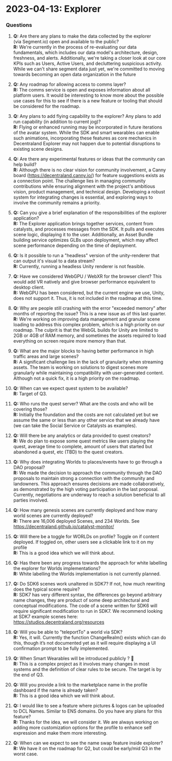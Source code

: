 # 2023-04-13: Explorer

### Questions
1. **Q:** Are there any plans to make the data collected by the explorer (via Segment.io) open and available to the public?<br/>
   **R:** We're currently in the process of re-evaluating our data fundamentals, which includes our data model's architecture, design, freshness, and alerts. Additionally, we're taking a closer look at our core KPIs such as Users, Active Users, and decluttering suspicious activity. While we can't share segment data just yet, we're committed to moving towards becoming an open data organization in the future
   
1. **Q:** Any roadmap for allowing access to comms layer?<br/>
   **R:** The comms service is open and exposes information about all platform users. It would be interesting to know more about the possible use cases for this to see if there is a new feature or tooling that should be considered for the roadmap.  
   
1. **Q:** Any plans to add flying capability to the explorer? Any plans to add run capability (in addition to current jog)?<br/>
   **R:** Flying or enhanced running may be incorporated in future iterations of the avatar system. While the SDK and smart wearables can enable such animations, incorporating these features as core mechanics in Decentraland Explorer may not happen due to potential disruptions to existing scene designs.
   
1. **Q:** Are there any experimental features or ideas that the community can help build?<br/>
   **R:** Although there is no clear vision for community involvement, a Canny board (https://decentraland.canny.io/) for feature suggestions exists as a connection point. The challenge lies in managing community contributions while ensuring alignment with the project's ambitious vision, product management, and technical design. Developing a robust system for integrating changes is essential, and exploring ways to involve the community remains a priority.
   
1. **Q:** Can you give a brief explanation of the responsibilities of the explorer application?<br/>
   **R:** The Explorer application brings together services, content from catalysts, and processes messages from the SDK. It pulls and executes scene logic, displaying it to the user. Additionally, an Asset Bundle building service optimizes GLBs upon deployment, which may affect scene performance depending on the time of deployment.
   
1. **Q:** Is it possible to run a "headless" version of the unity-renderer that can output it's visual to a data stream?<br/>
   **R:** Currently, running a headless Unity renderer is not feasible.
   
1. **Q:** Have we considered WebGPU / WebXR for the browser client? This would add VR natively and give browser performance equivalent to desktop client.<br/>
   **R:** WebGPU has been considered, but the current engine we use, Unity, does not support it. Thus, it is not included in the roadmap at this time.
   
1. **Q:** Why are people still crashing with the error "exceeded memory" after months of reporting the issue? This is a new issue as of this last quarter.<br/>
   **R:** We're working on improving data management and granular scene loading to address this complex problem, which is a high priority on our roadmap. The culprit is that the WebGL builds for Unity are limited to 2GB or 4GB of RAM memory, and sometimes the assets required to load everything on screen require more memory than that. 
   
1. **Q:** What are the major blocks to having better performance in high traffic areas and large scenes?<br/>
   **R:** A significant challenge lies in the lack of granularity when streaming assets. The team is working on solutions to digest scenes more granularly while maintaining compatibility with user-generated content. Although not a quick fix, it is a high priority on the roadmap.
   
1. **Q:** When can we expect quest system to be available?<br/>
   **R:** Target of Q3.
   
1. **Q:** Who runs the quest server? What are the costs and who will be covering those?<br/>
   **R:** Initially the foundation and the costs are not calculated yet but we assume the same or less than any other service that we already have (we can take the Social Service or Catalysts as examples).
   
1. **Q:** Will there be any analytics or data provided to quest creators?<br/>
   **R:** We do plan to expose some quest metrics like users playing the quest, average time to complete, amount of users that started but abandoned a quest, etc (TBD) to the quest creators.
   
1. **Q:** Why does integrating Worlds to places/events have to go through a DAO proposal?<br/>
   **R:** We made the decision to approach the community through the DAO proposals to maintain strong a connection with the community and landowners. This approach ensures decisions are made collaboratively, as demonstrated by the high voting participation in the last proposal. Currently, negotiations are underway to reach a solution beneficial to all parties involved.
   
1. **Q:** How many genesis scenes are currently deployed and how many world scenes are currently deployed?<br/>
   **R:** There are 16,006 deployed Scenes, and 234 Worlds. See  https://decentraland.github.io/catalyst-monitor/
   
1. **Q:** Will there be a toggle for WORLDs on profile? Toggle on if content deployed. If toggled on, other users see a clickable link to it on my profile<br/>
   **R:** This is a good idea which we will think about.
   
1. **Q:** Has there been any progress towards the approach for white labelling the explorer for Worlds implementations?<br/>
   **R:** White labelling the Worlds implementation is not currently planned.
   
1. **Q:** Do SDK6 scenes work unaltered in SDK7? If not, how much rewriting does the typical scene require?<br/>
   **R:** SDK7 has very different syntax, the differences go beyond arbitrary name changes, they are product of some deep architectural and conceptual modifications. The code of a scene written for SDK6 will require significant modification to run in SDK7. We recommend looking at SDK7 example scenes here: https://studios.decentraland.org/resources
   
1. **Q:** Will you be able to "teleportTo" a world via SDK?<br/>
   **R:** Yes, it will. Currently the function ChangeRealm()  exists which can do this, though it’s not documented yet as it will require displaying a UI confirmation prompt to be fully implemented.
   
1. **Q:** When Smart Wearables will be introduced publicly ? 🤗<br/>
   **R:** This is a complex project as it involves many changes in most systems and the definition of clear rules to be secure. The target is by the end of Q3.
   
1. **Q:** Will you provide a link to the marketplace name in the profile dashboard if the name is already taken?<br/>
   **R:** This is a good idea which we will think about.
   
1. **Q:** I would like to see a feature where pictures & logos can be uploaded to DCL Names. Similar to ENS domains. Do you have any plans for this feature?<br/>
   **R:** Thanks for the idea, we will consider it. We are always working on adding more customization options for the profile to enhance self expression and make them more interesting.
   
1. **Q:** When can we expect to see the name swap feature inside explorer?<br/>
   **R:** We have it on the roadmap for Q2, but could be early/mid Q3 in the worst case.
